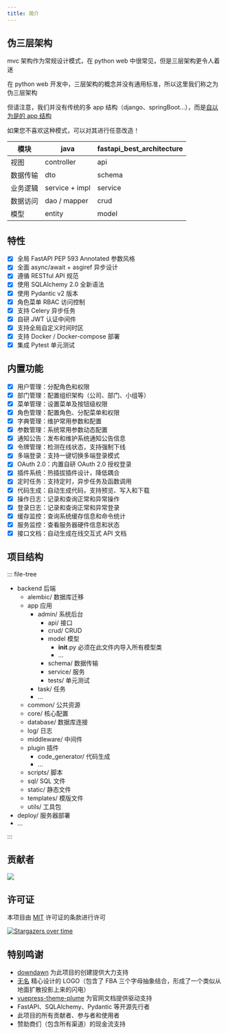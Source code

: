 ```yaml
---
title: 简介
---
```


## 伪三层架构

mvc 架构作为常规设计模式，在 python web 中很常见，但是三层架构更令人着迷

在 python web 开发中，三层架构的概念并没有通用标准，所以这里我们称之为伪三层架构

但请注意，我们并没有传统的多 app 结构（django、springBoot...），而是[自以为是的 app 结构](#项目结构)

如果您不喜欢这种模式，可以对其进行任意改造！

| 模块   | java           | fastapi_best_architecture |
|------|----------------|---------------------------|
| 视图   | controller     | api                       |
| 数据传输 | dto            | schema                    |
| 业务逻辑 | service + impl | service                   |
| 数据访问 | dao / mapper   | crud                      |
| 模型   | entity         | model                     |

## 特性

- [x] 全局 FastAPI PEP 593 Annotated 参数风格
- [x] 全面 async/await + asgiref 异步设计
- [x] 遵循 RESTful API 规范
- [x] 使用 SQLAlchemy 2.0 全新语法
- [x] 使用 Pydantic v2 版本
- [x] 角色菜单 RBAC 访问控制
- [x] 支持 Celery 异步任务
- [x] 自研 JWT 认证中间件
- [x] 支持全局自定义时间时区
- [x] 支持 Docker / Docker-compose 部署
- [x] 集成 Pytest 单元测试

## 内置功能

- [x] 用户管理：分配角色和权限
- [x] 部门管理：配置组织架构（公司、部门、小组等）
- [x] 菜单管理：设置菜单及按钮级权限
- [x] 角色管理：配置角色、分配菜单和权限
- [x] 字典管理：维护常用参数和配置
- [x] 参数管理：系统常用参数动态配置
- [x] 通知公告：发布和维护系统通知公告信息
- [x] 令牌管理：检测在线状态，支持强制下线
- [x] 多端登录：支持一键切换多端登录模式
- [x] OAuth 2.0：内置自研 OAuth 2.0 授权登录
- [x] 插件系统：热插拔插件设计，降低耦合
- [x] 定时任务：支持定时，异步任务及函数调用
- [x] 代码生成：自动生成代码，支持预览、写入和下载
- [x] 操作日志：记录和查询正常和异常操作
- [x] 登录日志：记录和查询正常和异常登录
- [x] 缓存监控：查询系统缓存信息和命令统计
- [x] 服务监控：查看服务器硬件信息和状态
- [x] 接口文档：自动生成在线交互式 API 文档

## 项目结构

::: file-tree

- backend 后端
    - alembic/ 数据库迁移
    - app 应用
        - admin/ 系统后台
            - api/ 接口
            - crud/ CRUD
            - model 模型
                - __init__.py 必须在此文件内导入所有模型类
                - …
            - schema/ 数据传输
            - service/ 服务
            - tests/ 单元测试
        - task/ 任务
        - …
    - common/ 公共资源
    - core/ 核心配置
    - database/ 数据库连接
    - log/ 日志
    - middleware/ 中间件
    - plugin 插件
        - code_generator/ 代码生成
        - …
    - scripts/ 脚本
    - sql/ SQL 文件
    - static/ 静态文件
    - templates/ 模版文件
    - utils/ 工具包
- deploy/ 服务器部署
- …

:::

## 贡献者

<a href="https://github.com/fastapi-practices/fastapi_best_architecture/graphs/contributors">
  <img src="https://contrib.rocks/image?repo=fastapi-practices/fastapi_best_architecture"/>
</a>

## 许可证

本项目由 [MIT](https://github.com/fastapi-practices/fastapi_best_architecture/blob/master/LICENSE) 许可证的条款进行许可

[![Stargazers over time](https://starchart.cc/fastapi-practices/fastapi_best_architecture.svg?variant=adaptive)](https://starchart.cc/fastapi-practices/fastapi_best_architecture)

## 特别鸣谢

- [downdawn](https://github.com/downdawn) 为此项目的创建提供大力支持
- [无名](https://github.com/lvright) 精心设计的 LOGO（包含了 FBA 三个字母抽象结合，形成了一个类似从地面扩散投影上来的闪电）
- [vuepress-theme-plume](https://github.com/pengzhanbo/vuepress-theme-plume) 为官网文档提供驱动支持
- FastAPI、SQLAlchemy、Pydantic 等开源先行者
- 此项目的所有贡献者、参与者和使用者
- 赞助商们（包含所有渠道）的现金流支持
